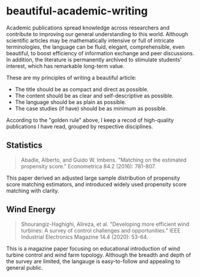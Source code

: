 # beautiful-academic-writing

Academic publications spread knowledge across researchers 
and contribute to improving our general understanding to this world. 
Although scientific articles may be mathematically intensive or full of intricate terminologies, 
the language can be fluid, elegant, comprehensible, even beautiful, 
to boost efficiency of information exchange and peer discussions. 
In addition, the literature is permanently archived to stimulate students' interest, 
which has remarkable long-term value. 

These are my principles of writing a beautiful article: 
- The title should be as compact and direct as possible.
- The content should be as clear and self-descriptive as possible.
- The language should be as plain as possible.
- The case studies (if have) should be as minimum as possible.

According to the "golden rule" above, 
I keep a recod of high-quality publications I have read, 
grouped by respective disciplines. 

## Statistics

> Abadie, Alberto, and Guido W. Imbens. "Matching on the estimated propensity score." Econometrica 84.2 (2016): 781-807.

This paper derived an adjusted large sample distribution of propensity score matching estimators, 
and introduced widely used propensity score matching with clarity. 

## Wind Energy

> Shourangiz-Haghighi, Alireza, et al. "Developing more efficient wind turbines: A survey of control challenges and opportunities." IEEE Industrial Electronics Magazine 14.4 (2020): 53-64.

This is a magazine paper focusing on educational introduction of wind turbine control and wind farm topology. 
Although the breadth and depth of the survey are limited, the langauge is easy-to-follow and appealing to general public.